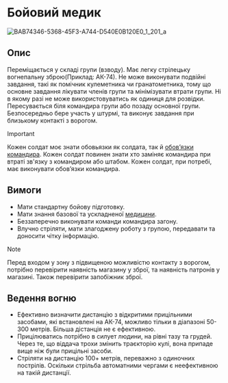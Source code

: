 # Бойовий медик

![BAB74346-5368-45F3-A744-D540E0B120E0_1_201_a](https://github.com/vsrJaguar/Materials/assets/83435477/d1ad66e9-d1c4-411a-a15a-c51d69c4b5a0)


## Опис
Переміщається у складі групи (взводу). Має легку стрілецьку вогнепальну зброю(Приклад: АК-74). Не може виконувати подвійні завдання, такі як помічник кулеметника чи гранатометника, тому що основне завдання лікувати членів групи та мінімізувати втрати групи. Ні в якому разі не може використовуватись як одиниця для розвідки. Пересувається біля командира групи або позаду основної групи. Безпосередньо бере  участь у штурмі, та виконує завдання при близькому контакті з ворогом. 

> [!IMPORTANT]
>  Кожен солдат моє знати обовьязки як солдата, так й [обовʼязки командира](https://github.com/vsrJaguar/Materials/blob/main/%D0%A0%D0%BE%D0%BB%D1%96/%D0%9E%D0%B1%D0%BE%D0%B2'%D1%8F%D0%B7%D0%BA%D0%B8/%D0%9E%D0%B1%D0%BE%D0%B2%CA%BC%D1%8F%D0%B7%D0%BA%D0%B8%20%D0%BA%D0%BE%D0%BC%D0%B0%D0%BD%D0%B4%D0%B8%D1%80%D0%B0.md). Кожен солдат повинен знати хто заміняє командира при втраті зв'язку з командиром або штабом. Кожен солдат, при потребі, має виконувати обовʼязки командира.


## Вимоги

- Мати стандартну бойову підготовку.
- Мати знання базової та ускладненої [медицини](https://github.com/vsrJaguar/Materials/blob/main/%D0%9E%D1%81%D0%BD%D0%BE%D0%B2%D0%B8/%D0%9C%D0%B5%D0%B4%D0%B8%D1%86%D0%B8%D0%BD%D0%B0.md).
- Беззаперечно виконувати команди командира загону.
- Влучно стріляти, мати злагоджену роботу з групою, передавати та доносити чітку інформацію.
  
> [!NOTE]
> Перед входом у зону з підвищеною можливістю контакту з ворогом, потрібно перевірити наявність магазину у зброї, та наявність патронів у магазині. Також перевірити запобіжник зброї.

## Ведення вогню
- Ефективно визначити  дистанцію з відкритими прицільними засобами, які встановлені на АК-74, можливо  тільки в діапазоні  50-300 метрів. Більша дістанція не є ефективною.
- Прицілюватись потрібно в силует людини, на рівні тазу та грудей. Через те, що віддача трохи змінить траєкторію кулі, вона припаде вище ніж були прицільні засоби.
- Стріляти на дистанцію 100+ метрів, переважно з одиночних пострілів. Оскільки стрільба автоматними чергами є неефективною на такій дистанції.

